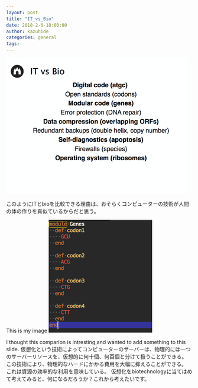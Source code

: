 ```yaml
---
layout: post
title: "IT_vs_Bio"
date: 2018-2-6-18:00:00
author: kazuhide
categories: general
tags: 
---
```


![it_bio](/images/it_bio.jpg)

このようにITとbioを比較できる理由は、おそらくコンピューターの技術が人間の体の作りを真似ているからだと思う。

This is my image
![genomeimage](/images/genomeimage.jpg)


I thought this comparion is intresting,and wanted to add something to this slide.
仮想化という技術によってコンピューターのサーバーは、物理的には一つのサーバーリソースを、仮想的に何十個、何百個と分けて扱うことができる。
この技術により、物理的なハードにかかる費用を大幅に抑えることができる。
これは資源の効率的な利用を意味している。
仮想化をbiotechnologyに当てはめて考えてみると、何になるだろうか？これから考えたいです。

